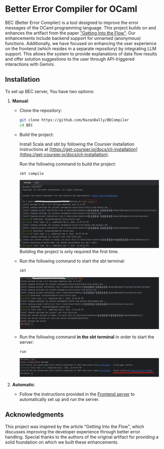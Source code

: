 # Better Error Compiler for OCaml

BEC (Better Error Compiler) is a tool designed to improve the error messages of the OCaml programming language.
This project builds on and enhances the artifact from the paper ["Getting Into the Flow"](https://dl.acm.org/doi/10.1145/3622812).
Our enhancements include backend support for unnamed (anonymous) functions. Additionally, we have focused on enhancing the user experience on the frontend (which resides in a separate repository) by integrating LLM support.
This allows the system to provide explanations of data flow results and offer solution suggestions to the user through API-triggered interactions with Gemini.

## Installation
To set up BEC server, You have two options:

1. **Manual**:
   * Clone the repository:
      ```Bash
      git clone https://github.com/RazanDally/BECompiler
      cd BEC
      ```
   * Build the project:

      Install Scala and sbt by following the Coursier installation instructions at [https://get-coursier.io/docs/cli-installation](https://get-coursier.io/docs/cli-installation).

       Run the following command to build the project:
      ```bash
      sbt compile
      ```
      ![sbt_compile_command](https://github.com/RazanDally/BECompiler/blob/main/installation_gallery/sbt_compile.png?raw=true)
      Building the project is only required the first time.
     
    * Run the following command to start the sbt terminal:
      ```
      sbt
      ```
      ![sbt_server_activation](https://github.com/RazanDally/BECompiler/blob/main/installation_gallery/sbt.png?raw=true)
    * Run the following command **in the sbt terminal** in order to start the server:
      ```
      run
      ```
      ![backend_server_activation](https://github.com/RazanDally/BECompiler/blob/main/installation_gallery/run.png?raw=true)

2.  **Automatic**:
    * Follow the instructions provided in the [Frontend server](https://github.com/jouwana/BECompiler/blob/main/server/README.md) to automatically set up and run the server.

## Acknowledgments
This project was inspired by the article "Getting Into the Flow", which discusses improving the developer experience through better error handling.
Special thanks to the authors of the original artifact for providing a solid foundation on which we built these enhancements.
